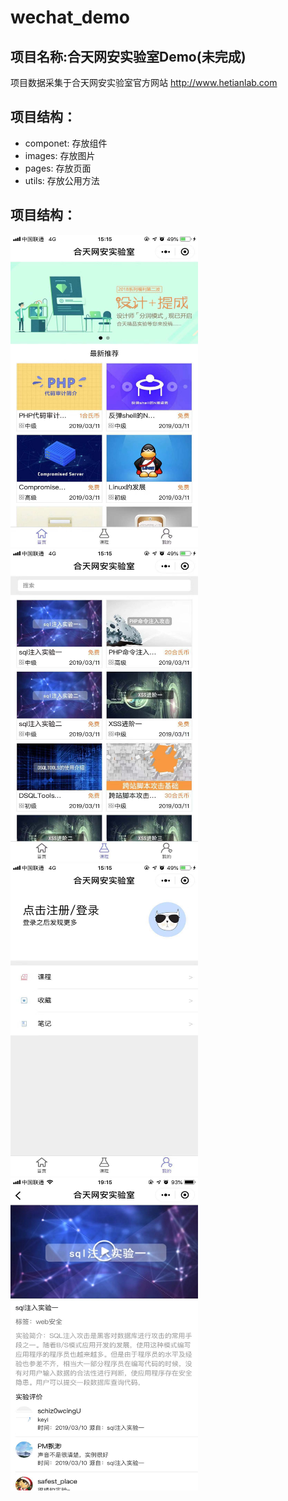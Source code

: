 # wechat_demo
## 项目名称:合天网安实验室Demo(未完成)
项目数据采集于合天网安实验室官方网站 http://www.hetianlab.com
## 项目结构：
   * componet: 存放组件
   * images: 存放图片
   * pages: 存放页面
   * utils: 存放公用方法
## 项目结构：
<img src="https://github.com/77tao/wx_hetian/raw/master/images/screenshot/1.jpg" width="300" height="500"/>
<img src="https://github.com/77tao/wx_hetian/raw/master/images/screenshot/2.jpg" width="300" height="500"/>
<img src="https://github.com/77tao/wx_hetian/raw/master/images/screenshot/3.jpg" width="300" height="500"/>
<img src="https://github.com/77tao/wx_hetian/raw/master/images/screenshot/4.jpg" width="300" height="500"/>

